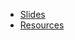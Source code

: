 - [Slides](https://github.com/kossiitkgp/workshops/tree/main/2023/git-github/slides)
- [Resources](https://github.com/kossiitkgp/workshops/tree/main/2023/git-github/resources)

